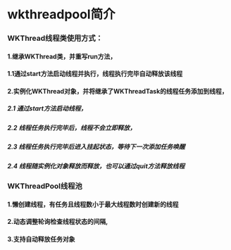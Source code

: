 # wkthreadpool简介
### WKThread线程类使用方式：
#### 1.继承WKThread类，并重写run方法，
#### 1.1通过start方法启动线程并执行，线程执行完毕自动释放该线程
#### 2.实例化WKThread对象，并将继承了WKThreadTask的线程任务添加到线程，
##### 2.1 通过start方法启动线程，
##### 2.2 线程任务执行完毕后，线程不会立即释放，
##### 2.3 线程任务执行完毕后进入挂起状态，等待下一次添加任务唤醒
##### 2.4 线程随实例化对象释放而释放，也可以通过quit方法释放线程
    
### WKThreadPool线程池
#### 1.懒创建线程，有任务且线程数小于最大线程数时创建新的线程
#### 2.动态调整轮询检查线程状态的间隔,
#### 3.支持自动释放任务对象

